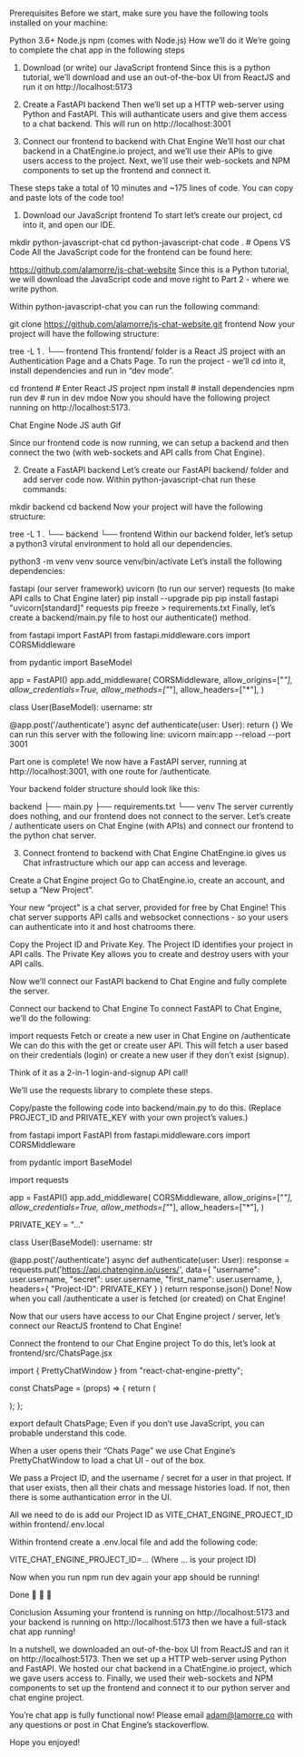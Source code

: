 Prerequisites
Before we start, make sure you have the following tools installed on your machine:

Python 3.6+
Node.js
npm (comes with Node.js)
How we’ll do it
We’re going to complete the chat app in the following steps

1. Download (or write) our JavaScript frontend
Since this is a python tutorial, we’ll download and use an out-of-the-box UI from ReactJS and run it on http://localhost:5173

2. Create a FastAPI backend
Then we’ll set up a HTTP web-server using Python and FastAPI. This will authanticate users and give them access to a chat backend. This will run on http://localhost:3001

3. Connect our frontend to backend with Chat Engine
We’ll host our chat backend in a ChatEngine.io project, and we’ll use their APIs to give users access to the project. Next, we’ll use their web-sockets and NPM components to set up the frontend and connect it.

These steps take a total of 10 minutes and ~175 lines of code. You can copy and paste lots of the code too!

1. Download our JavaScript frontend
To start let’s create our project, cd into it, and open our IDE.

mkdir python-javascript-chat
cd python-javascript-chat
code . # Opens VS Code
All the JavaScript code for the frontend can be found here:

https://github.com/alamorre/js-chat-website
Since this is a Python tutorial, we will download the JavaScript code and move right to Part 2 - where we write python.

Within python-javascript-chat you can run the following command:

git clone https://github.com/alamorre/js-chat-website.git frontend
Now your project will have the following structure:

tree -L 1
.
└── frontend
This frontend/ folder is a React JS project with an Authentication Page and a Chats Page. To run the project - we’ll cd into it, install dependencies and run in “dev mode”.

cd frontend # Enter React JS project
npm install # install dependencies
npm run dev # run in dev mdoe
Now you should have the following project running on http://localhost:5173.

Chat Engine Node JS auth Gif

Since our frontend code is now running, we can setup a backend and then connect the two (with web-sockets and API calls from Chat Engine).

2. Create a FastAPI backend
Let’s create our FastAPI backend/ folder and add server code now. Within python-javascript-chat run these commands:

mkdir backend
cd backend
Now your project will have the following structure:

tree -L 1
.
└── backend
└── frontend
Within our backend folder, let’s setup a python3 virutal environment to hold all our dependencies.

python3 -m venv venv
source venv/bin/activate
Let’s install the following dependencies:

fastapi (our server framework)
uvicorn (to run our server)
requests (to make API calls to Chat Engine later)
pip install --upgrade pip
pip install fastapi "uvicorn[standard]" requests
pip freeze > requirements.txt
Finally, let’s create a backend/main.py file to host our authenticate() method.

from fastapi import FastAPI
from fastapi.middleware.cors import CORSMiddleware

from pydantic import BaseModel

app = FastAPI()
app.add_middleware(
    CORSMiddleware,
    allow_origins=["*"],
    allow_credentials=True,
    allow_methods=["*"],
    allow_headers=["*"],
)

class User(BaseModel):
    username: str

@app.post('/authenticate')
async def authenticate(user: User):
    return {}
We can run this server with the following line: uvicorn main:app --reload --port 3001

Part one is complete! We now have a FastAPI server, running at http://localhost:3001, with one route for /authenticate.

Your backend folder structure should look like this:

backend
├── main.py
├── requirements.txt
└── venv
The server currently does nothing, and our frontend does not connect to the server. Let’s create / authenticate users on Chat Engine (with APIs) and connect our frontend to the python chat server.

3. Connect frontend to backend with Chat Engine
ChatEngine.io gives us Chat infrastructure which our app can access and leverage.

Create a Chat Engine project
Go to ChatEngine.io, create an account, and setup a “New Project”.

Your new “project” is a chat server, provided for free by Chat Engine! This chat server supports API calls and websocket connections - so your users can authenticate into it and host chatrooms there.

Copy the Project ID and Private Key. The Project ID identifies your project in API calls. The Private Key allows you to create and destroy users with your API calls.

Now we’ll connect our FastAPI backend to Chat Engine and fully complete the server.

Connect our backend to Chat Engine
To connect FastAPI to Chat Engine, we’ll do the following:

import requests
Fetch or create a new user in Chat Engine on /authenticate
We can do this with the get or create user API. This will fetch a user based on their credentials (login) or create a new user if they don’t exist (signup).

Think of it as a 2-in-1 login-and-signup API call!

We’ll use the requests library to complete these steps.

Copy/paste the following code into backend/main.py to do this. (Replace PROJECT_ID and PRIVATE_KEY with your own project’s values.)

from fastapi import FastAPI
from fastapi.middleware.cors import CORSMiddleware

from pydantic import BaseModel

import requests

app = FastAPI()
app.add_middleware(
    CORSMiddleware,
    allow_origins=["*"],
    allow_credentials=True,
    allow_methods=["*"],
    allow_headers=["*"],
)

PRIVATE_KEY = "..."

class User(BaseModel):
    username: str

@app.post('/authenticate')
async def authenticate(user: User):
    response = requests.put('https://api.chatengine.io/users/',
        data={
            "username": user.username,
            "secret": user.username,
            "first_name": user.username,
        },
        headers={ "Project-ID": PRIVATE_KEY }
    )
    return response.json()
Done! Now when you call /authenticate a user is fetched (or created) on Chat Engine!

Now that our users have access to our Chat Engine project / server, let’s connect our ReactJS frontend to Chat Engine!

Connect the frontend to our Chat Engine project
To do this, let’s look at frontend/src/ChatsPage.jsx

import { PrettyChatWindow } from "react-chat-engine-pretty";

const ChatsPage = (props) => {
  return (
    <div className="background">
      <div className="chat-wrapper">
        <PrettyChatWindow
          projectId={import.meta.env.VITE_CHAT_ENGINE_PROJECT_ID}
          username={props.user.username}
          secret={props.user.secret}
        />
      </div>
    </div>
  );
};

export default ChatsPage;
Even if you don’t use JavaScript, you can probable understand this code.

When a user opens their “Chats Page” we use Chat Engine’s PrettyChatWindow to load a chat UI - out of the box.

We pass a Project ID, and the username / secret for a user in that project. If that user exists, then all their chats and message histories load. If not, then there is some authantication error in the UI.

All we need to do is add our Project ID as VITE_CHAT_ENGINE_PROJECT_ID within frontend/.env.local

Within frontend create a .env.local file and add the following code:

VITE_CHAT_ENGINE_PROJECT_ID=...
(Where ... is your project ID)

Now when you run npm run dev again your app should be running!

Done 🎉 🎉 🎉

Conclusion
Assuming your frontend is running on http://localhost:5173 and your backend is running on http://localhost:5173 then we have a full-stack chat app running!

In a nutshell, we downloaded an out-of-the-box UI from ReactJS and ran it on http://localhost:5173. Then we set up a HTTP web-server using Python and FastAPI. We hosted our chat backend in a ChatEngine.io project, which we gave users access to. Finally, we used their web-sockets and NPM components to set up the frontend and connect it to our python server and chat engine project.

You’re chat app is fully functional now! Please email adam@lamorre.co with any questions or post in Chat Engine’s stackoverflow.

Hope you enjoyed!
